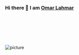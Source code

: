 


### Hi there 👋 I am [Omar Lahmar](https://apurvshah007.github.io)

<br />
<br />

<!--
**ApurvShah007/ApurvShah007** is a ✨ _special_ ✨ repository because its `README.md` (this file) appears on your GitHub profile.
-->
<div>
 <p>

<br />
<br />

![picture](https://raw.githubusercontent.com/saadeghi/saadeghi/master/dino.gif)

<br />
<br />

